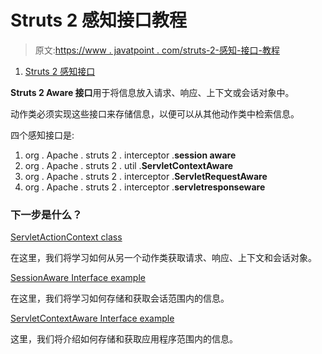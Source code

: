 # Struts 2 感知接口教程

> 原文:[https://www . javatpoint . com/struts-2-感知-接口-教程](https://www.javatpoint.com/struts-2-aware-interfaces-tutorial)

1.  [Struts 2 感知接口](#)

**Struts 2 Aware 接口**用于将信息放入请求、响应、上下文或会话对象中。

动作类必须实现这些接口来存储信息，以便可以从其他动作类中检索信息。

四个感知接口是:

1.  org . Apache . struts 2 . interceptor .**session aware**
2.  org . Apache . struts 2 . util .**ServletContextAware**
3.  org . Apache . struts 2 . interceptor .**ServletRequestAware**
4.  org . Apache . struts 2 . interceptor .**servletresponseware**

### 下一步是什么？

[ServletActionContext class](struts-2-ServletActionContext-class)

在这里，我们将学习如何从另一个动作类获取请求、响应、上下文和会话对象。

[SessionAware Interface example](struts-2-SessionAware-interface-example)

在这里，我们将学习如何存储和获取会话范围内的信息。

[ServletContextAware Interface example](struts-2-ServletContextAware-interface-example)

这里，我们将介绍如何存储和获取应用程序范围内的信息。